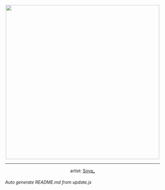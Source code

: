
<p align="center">
  <img width="500" src="https://nekos.best/api/v2/neko/0020.png">
  <hr/>
  <center>
    artist: <a href="https://twitter.com/i/web/status/1053249652173066240">Soya_</a>
  </center>
</p>


###### Auto generate README.md from update.js

